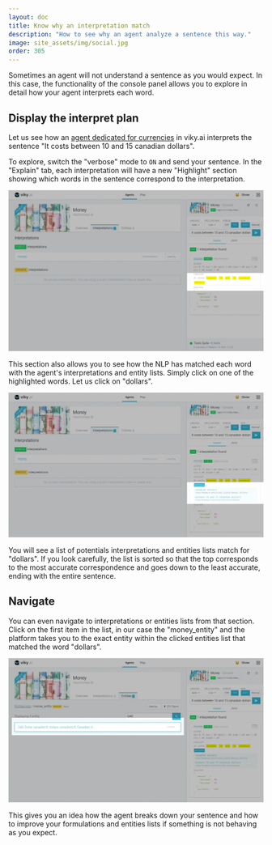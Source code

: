 ```yaml
---
layout: doc
title: Know why an interpretation match
description: "How to see why an agent analyze a sentence this way."
image: site_assets/img/social.jpg
order: 305
---
```


Sometimes an agent will not understand a sentence as you would expect. In this case, the functionality of the console panel allows you to explore in detail how your agent interprets each word.

## Display the interpret plan

Let us see how an [agent dedicated for currencies](https://www.viky.ai/agents/viky/moneys) in viky.ai interprets the sentence "It costs between 10 and 15 canadian dollars".

To explore, switch the "verbose" mode to `ON` and send your sentence. In the "Explain" tab, each interpretation will have a new "Highlight" section showing which words in the sentence correspond to the interpretation.

![Console highlight section screenshot](img/01_console_highlight.png "With option 'verbose' a new section appears")

This section also allows you to see how the NLP has matched each word with the agent's interpretations and entity lists. Simply click on one of the highlighted words. Let us click on "dollars".

![Console highlight detail screenshot](img/02_console_highlight_details.png "Matching candidates for a word")

You will see a list of potentials interpretations and entities lists match for "dollars". If you look carefully, the list is sorted so that the top corresponds to the most accurate correspondence and goes down to the least accurate, ending with the entire sentence.

## Navigate

You can even navigate to interpretations or entities lists from that section. Click on the first item in the list, in our case the "money_entity" and the platform takes you to the exact entity within the clicked entities list that matched the word "dollars".

![Navigate from highlight screenshot](img/03_console_navigation.png "Navigate from the highlight list")

This gives you an idea how the agent breaks down your sentence and how to improve your formulations and entities lists if something is not behaving as you expect.


